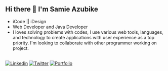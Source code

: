 ## Hi there 👋 I'm Samie Azubike
- iCode || iDesign   
- Web Developer and Java Developer
- I loves solving problems with codes, I use various web tools, languages, and technology to create applications with user experience as a top priority. I'm looking to collaborate with other programmer working on project.
<!-- ### [live site](link) 
![image](link) -->
<br>
<a href="https://www.linkedin.com/in/samieteq/" ><img alt="Linkedin" src="https://img.shields.io/badge/LinkedIn-0077B5?style=for-the-badge&logo=linkedin&logoColor=white"></a>
<a href="https://twitter.com/samieteq" ><img alt="Twitter" src="https://img.shields.io/badge/Twitter-1DA1F2?style=for-the-badge&logo=twitter&logoColor=white"></a>
<a href="https://samieazubike.vercel.app/"><img alt="Portfolio" src="https://img.shields.io/badge/portfolio-%2312100E.svg?&style=for-the-badge&logo=superuser&logoColor=white"></a>



<!---
SamieAzubike/SamieAzubike is a ✨ special ✨ repository because its `README.md` (this file) appears on your GitHub profile.
You can click the Preview link to take a look at your changes.
--->

